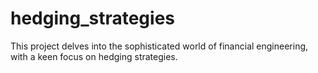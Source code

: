 # hedging_strategies
This project delves into the sophisticated world of financial engineering, with a keen focus on hedging strategies.
